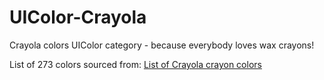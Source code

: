 UIColor-Crayola
===============

Crayola colors UIColor category - because everybody loves wax crayons!

List of 273 colors sourced from: <a href="http://en.wikipedia.org/wiki/Crayola_colors" title="">List of Crayola crayon colors</a>